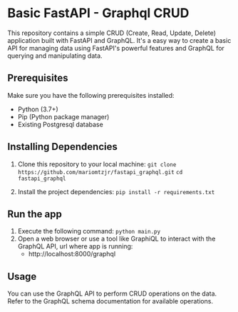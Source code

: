 # Basic FastAPI - Graphql CRUD

This repository contains a simple CRUD (Create, Read, Update, Delete) application built with FastAPI and GraphQL. It's a easy way to create a basic API for managing data using FastAPI's powerful features and GraphQL for querying and manipulating data.  
  
## Prerequisites
Make sure you have the following prerequisites installed:

- Python (3.7+)
- Pip (Python package manager)
- Existing Postgresql database

## Installing Dependencies
1. Clone this repository to your local machine:
   `git clone https://github.com/mariomtzjr/fastapi_graphql.git`
   `cd fastapi_graphql`

2. Install the project dependencies:
    `pip install -r requirements.txt`

## Run the app
1. Execute the following command:
   `python main.py`
2. Open a web browser or use a tool like GraphiQL to interact with the GraphQL API, url where app is running:
   - http://localhost:8000/graphql

## Usage
You can use the GraphQL API to perform CRUD operations on the data. Refer to the GraphQL schema documentation for available operations.